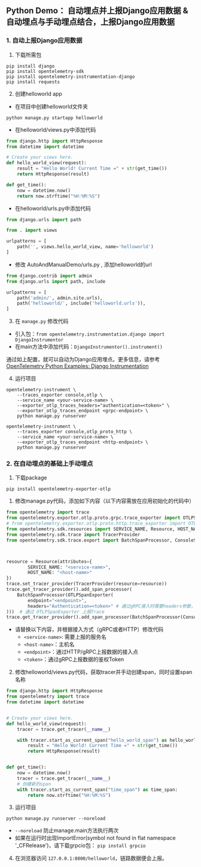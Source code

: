 ## Python Demo： 自动埋点并上报Django应用数据 & 自动埋点与手动埋点结合，上报Django应用数据


### 1. 自动上报Django应用数据
1. 下载所需包
```
pip install django
pip install opentelemetry-sdk
pip install opentelemetry-instrumentation-django
pip install requests
```


2. 创建helloworld app

- 在项目中创建helloworld文件夹

`python manage.py startapp helloworld`

- 在helloworld/views.py中添加代码

```python
from django.http import HttpResponse
from datetime import datetime

# Create your views here.
def hello_world_view(request):
    result = "Hello World! Current Time =" + str(get_time())
    return HttpResponse(result)

def get_time():
    now = datetime.now()
    return now.strftime("%H:%M:%S")
```

- 在helloworld/urls.py中添加代码

```python
from django.urls import path

from . import views

urlpatterns = [
    path('', views.hello_world_view, name='helloworld')
]
```

- 修改 AutoAndManualDemo/urls.py , 添加helloworld的url

```python
from django.contrib import admin
from django.urls import path, include

urlpatterns = [
    path('admin/', admin.site.urls),
    path('helloworld/', include('helloworld.urls')),
]
```

3. 在 `manage.py` 修改代码

- 引入包：`from opentelemetry.instrumentation.django import DjangoInstrumentor`
- 在main方法中添加代码：`DjangoInstrumentor().instrument()`

通过如上配置，就可以自动为Django应用埋点。更多信息，请参考 [OpenTelemetry Python Examples: Django Instrumentation](https://opentelemetry-python.readthedocs.io/en/latest/examples/django/README.html)

4. 运行项目

```
opentelemetry-instrument \
    --traces_exporter console,otlp \
    --service_name <your-service-name> \
    --exporter_otlp_traces_headers="authentication=<token>" \
    --exporter_otlp_traces_endpoint <grpc-endpoint> \
    python manage.py runserver
```

```
opentelemetry-instrument \
    --traces_exporter console,otlp_proto_http \
    --service_name <your-service-name> \
    --exporter_otlp_traces_endpoint <http-endpoint> \
    python manage.py runserver
```

### 2. 在自动埋点的基础上手动埋点

1. 下载package
```
pip install opentelemetry-exporter-otlp 

```

1. 修改manage.py代码，添加如下内容（以下内容需放在应用初始化的代码中）
```python
from opentelemetry import trace
from opentelemetry.exporter.otlp.proto.grpc.trace_exporter import OTLPSpanExporter  # 通过gRPC接入
# from opentelemetry.exporter.otlp.proto.http.trace_exporter import OTLPSpanExporter # 通过HTTP接入
from opentelemetry.sdk.resources import SERVICE_NAME, Resource, HOST_NAME
from opentelemetry.sdk.trace import TracerProvider
from opentelemetry.sdk.trace.export import BatchSpanProcessor, ConsoleSpanExporter



resource = Resource(attributes={
        SERVICE_NAME: "<service-name>",
        HOST_NAME: "<host-name>"
})
trace.set_tracer_provider(TracerProvider(resource=resource))
trace.get_tracer_provider().add_span_processor(
    BatchSpanProcessor(OTLPSpanExporter(
        endpoint="<endpoint>",
        headers="Authentication=<token>" # 通过gRPC接入时需要headers参数，通过HTTP接入时不需要此参数
)))  # 通过 OTLPSpanExporter 上报Trace
trace.get_tracer_provider().add_span_processor(BatchSpanProcessor(ConsoleSpanExporter()))  # 在控制台输出Trace
```
- 请替换以下内容，并根据接入方式（gRPC或者HTTP）修改代码
  - `<service-name>`: 需要上报的服务名
  - `<host-name>`：主机名
  - `<endpoint>`：通过HTTP/gRPC上报数据的接入点
  - `<token>`：通过gRPC上报数据的鉴权Token

2. 修改helloworld/views.py代码，获取tracer并手动创建span，同时设置span名称

```python
from django.http import HttpResponse
from opentelemetry import trace
from datetime import datetime


# Create your views here.
def hello_world_view(request):
    tracer = trace.get_tracer(__name__)

    with tracer.start_as_current_span("hello_world_span") as hello_world_span:
        result = "Hello World! Current Time =" + str(get_time())
        return HttpResponse(result)


def get_time():
    now = datetime.now()
    tracer = trace.get_tracer(__name__)
    # 创建新的span
    with tracer.start_as_current_span("time_span") as time_span:
        return now.strftime("%H:%M:%S")
```


3. 运行项目

`python manage.py runserver --noreload`

- `--noreload` 防止manage.main方法执行两次
- 如果在运行时出现ImportError(symbol not found in flat namespace '_CFRelease')，请下载grpcio包：
  `pip install grpcio`

4. 在浏览器访问 `127.0.0.1:8000/helloworld`，链路数据便会上报。
